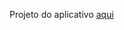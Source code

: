 Projeto do aplicativo <a href="https://www.figma.com/file/QTE3LlULkJ1PARJAyhdiDa/APP-ONG?node-id=21%3A10&t=jhikZeRRxtxRuEbM-0">aqui</a>
